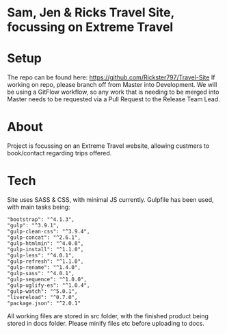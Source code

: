# Sam, Jen & Ricks Travel Site, focussing on Extreme Travel

# Setup
The repo can be found here: https://github.com/Rickster797/Travel-Site
If working on repo, please branch off from Master into Development. We will be using a GitFlow workflow, so any work that is needing to be merged into Master needs to be requested via a Pull Request to the Release Team Lead. 

# About
Project is focussing on an Extreme Travel website, allowing custmers to book/contact regarding trips offered. 


# Tech
Site uses SASS & CSS, with minimal JS currently. 
Gulpfile has been used, with main tasks being:

    "bootstrap": "^4.1.3",
    "gulp": "^3.9.1",
    "gulp-clean-css": "^3.9.4",
    "gulp-concat": "^2.6.1",
    "gulp-htmlmin": "^4.0.0",
    "gulp-install": "^1.1.0",
    "gulp-less": "^4.0.1",
    "gulp-refresh": "^1.1.0",
    "gulp-rename": "^1.4.0",
    "gulp-sass": "^4.0.1",
    "gulp-sequence": "^1.0.0",
    "gulp-uglify-es": "^1.0.4",
    "gulp-watch": "^5.0.1",
    "livereload": "^0.7.0",
    "package.json": "^2.0.1"

All working files are stored in src folder, with the finished product being stored in docs folder. Please minify files etc before uploading to docs. 

